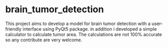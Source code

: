 # brain_tumor_detection
This project aims to develop a model for brain tumor detection with a user-friendly interface using PyQt5 package. in addition i developed a simple calculator to calculate tumor area. The calculations are not 100% accurate so any contribute are very welcome.
